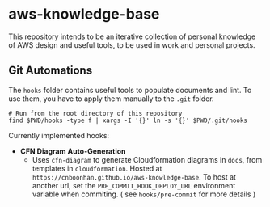 # aws-knowledge-base

This repository intends to be an iterative collection of personal knowledge of AWS design and useful tools, to be used in work and personal projects.

## Git Automations
The `hooks` folder contains useful tools to populate documents and lint. To use them, you have to apply them manually to the `.git` folder.
```
# Run from the root directory of this repository
find $PWD/hooks -type f | xargs -I '{}' ln -s '{}' $PWD/.git/hooks
```

Currently implemented hooks:
* **CFN Diagram Auto-Generation**
    * Uses `cfn-diagram` to generate Cloudformation diagrams in `docs`, from templates in `cloudformation`. Hosted at `https://cnboonhan.github.io/aws-knowledge-base`. To host at another url, set the `PRE_COMMIT_HOOK_DEPLOY_URL` environment variable when commiting. ( see `hooks/pre-commit` for more details )
